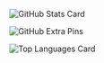 ![GitHub Stats Card](https://github-readme-stats.vercel.app/api?username=24-105)

![GitHub Extra Pins](https://github-readme-stats.vercel.app/api/pin/?username=24-105&repo=homebridge-switchbot-for-mac)

![Top Languages Card](https://github-readme-stats.vercel.app/api/top-langs/?username=24-105)

